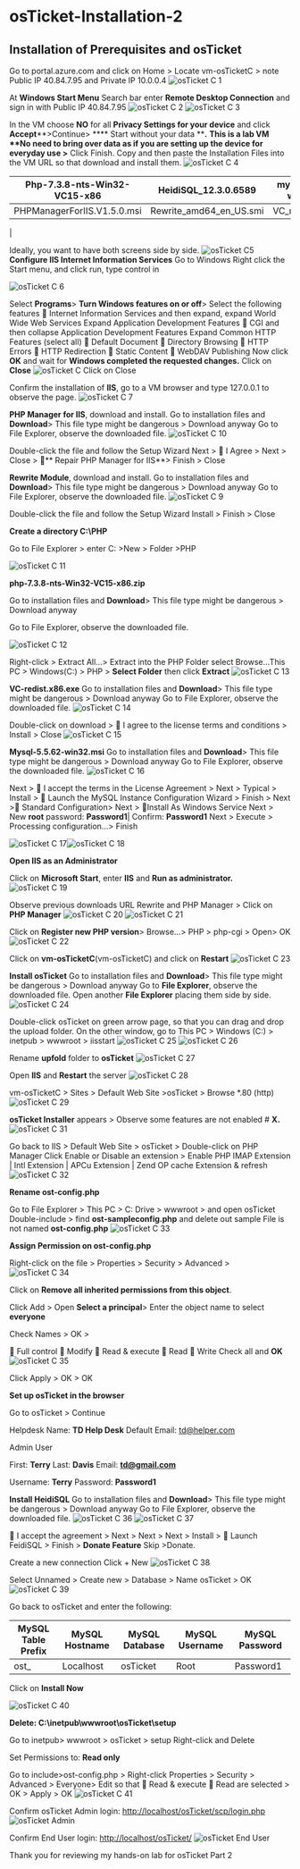 # osTicket-Installation-2
<h2>Installation of Prerequisites and osTicket</h2>

Go to portal.azure.com and click on Home \> Locate vm-osTicketC \> note Public IP 40.84.7.95 and Private IP 10.0.0.4
![osTicket C 1](https://github.com/TDCybersecurity/osTicket-Installation-2/assets/142702123/e64ba1d6-df5c-4363-8c89-43cc765d14c0)

At **Windows Start Menu** Search bar enter **Remote Desktop Connection** and sign in with Public IP 40.84.7.95
![osTicket C 2](https://github.com/TDCybersecurity/osTicket-Installation-2/assets/142702123/63d1b835-2566-407e-9d41-3c7c653e3bcc)
![osTicket C 3](https://github.com/TDCybersecurity/osTicket-Installation-2/assets/142702123/b8aea56e-720d-4c47-8fed-1216e2764242)

In the VM choose **NO** for all **Privacy Settings for your device** and click **Accept****\>Continue\> **** Start without your data ****.**
**This is a lab VM \*\*No need to bring over data as if you are setting up the device for everyday use \>** Click Finish.
Copy and then paste the Installation Files into the VM URL so that download and install them.
![osTicket C 4](https://github.com/TDCybersecurity/osTicket-Installation-2/assets/142702123/c4380ff0-4732-4979-a0bd-2e09e4be9f51)

| Php-7.3.8-nts-Win32-VC15-x86 | HeidiSQL\_12.3.0.6589 | mysql-5.5.62-win32.msi | osTicket-v1.15.8.zip |
| --- | --- | --- | --- |
| PHPManagerForIIS.V1.5.0.msi | Rewrite\_amd64\_en\_US.smi | VC\_redist.x86.ext |
 |

Ideally, you want to have both screens side by side.
![osTicket C5](https://github.com/TDCybersecurity/osTicket-Installation-2/assets/142702123/b19494c5-b9e7-4961-a4d7-1db258238eaf)
**Configure IIS Internet Information Services**
Go to Windows Right click the Start menu, and click run, type control in

![osTicket C 6](https://github.com/TDCybersecurity/osTicket-Installation-2/assets/142702123/606dbf42-dfa9-4ca8-a0b9-cfe5d522a01c)

Select **Programs**\> **Turn Windows features on or off**\> Select the following features
 Internet Information Services and then expand, expand World Wide Web Services
Expand Application Development Features
 CGI and then collapse Application Development Features
Expand Common HTTP Features (select all)
 Default Document  Directory Browsing  HTTP Errors
 HTTP Redirection  Static Content  WebDAV Publishing
Now click **OK** and wait for **Windows completed the requested changes.** Click on **Close**
![osTicket C Click on Close](https://github.com/TDCybersecurity/osTicket-Installation-2/assets/142702123/c8ee363d-fcaf-4af1-8669-31fbe45cf4c9)

Confirm the installation of **IIS**, go to a VM browser and type 127.0.0.1 to observe the page.
![osTicket C 7](https://github.com/TDCybersecurity/osTicket-Installation-2/assets/142702123/26179fd5-37eb-4898-ab06-72a639a71362)

**PHP Manager for IIS**, download and install.
Go to installation files and **Download**\> This file type might be dangerous \> Download anyway
Go to File Explorer, observe the downloaded file. 
![osTicket C 10](https://github.com/TDCybersecurity/osTicket-Installation-2/assets/142702123/cb63416a-3c1f-4bdf-8f3a-da68b9d39e16)

Double-click the file and follow the Setup Wizard
Next \>  I Agree \> Next \> Close \> ****** Repair PHP Manager for IIS**\> Finish \> Close

**Rewrite Module**, download and install.
Go to installation files and **Download**\> This file type might be dangerous \> Download anyway
Go to File Explorer, observe the downloaded file.
![osTicket C 9](https://github.com/TDCybersecurity/osTicket-Installation-2/assets/142702123/ed11b671-a6a7-4f0b-adf7-e413ee0620cd)

Double-click the file and follow the Setup Wizard
Install \> Finish \> Close

**Create a directory C:\PHP**

Go to File Explorer \> enter C: \>New \> Folder \>PHP

![osTicket C 11](https://github.com/TDCybersecurity/osTicket-Installation-2/assets/142702123/d1a8c340-385d-4511-a6c1-b875356f4742)

**php-7.3.8-nts-Win32-VC15-x86.zip**

Go to installation files and **Download**\> This file type might be dangerous \> Download anyway

Go to File Explorer, observe the downloaded file.

![osTicket C 12](https://github.com/TDCybersecurity/osTicket-Installation-2/assets/142702123/a4804fe8-24d5-4b23-92a5-996942d104e1)

Right-click \> Extract All…\> Extract into the PHP Folder select Browse…This PC \> Windows(C:) \>
PHP \> **Select Folder** then click **Extract**
![osTicket C 13](https://github.com/TDCybersecurity/osTicket-Installation-2/assets/142702123/ff34a2de-5b02-43d7-a38d-70fe00387887)


**VC-redist.x86.exe**
Go to installation files and **Download**\> This file type might be dangerous \> Download anyway
Go to File Explorer, observe the downloaded file.
![osTicket C 14](https://github.com/TDCybersecurity/osTicket-Installation-2/assets/142702123/fecd4234-24d8-459b-8636-5f402a75f8d9)









Double-click on download \>  I agree to the license terms and conditions \> Install \> Close
![osTicket C 15](https://github.com/TDCybersecurity/osTicket-Installation-2/assets/142702123/3637abd3-6411-4298-abbd-2303e5ea6c3f)


**Mysql-5.5.62-win32.msi**
Go to installation files and **Download**\> This file type might be dangerous \> Download anyway
Go to File Explorer, observe the downloaded file.
![osTicket C 16](https://github.com/TDCybersecurity/osTicket-Installation-2/assets/142702123/7d9e0b68-b765-4d6f-88af-4376682111a0)


Next \>  I accept the terms in the License Agreement \> Next \> Typical \> Install \>
 Launch the MySQL Instance Configuration Wizard \> Finish \> Next \> Standard Configuration\>
Next \> Install As Windows Service Next \> New **root** password: **Password1**| Confirm: **Password1**
Next \> Execute \> Processing configuration…\> Finish

![osTicket C 17](https://github.com/TDCybersecurity/osTicket-Installation-2/assets/142702123/697408f4-58ce-4ee1-84de-1ae71279c8e7)![osTicket C 18](https://github.com/TDCybersecurity/osTicket-Installation-2/assets/142702123/b081d63d-2ba0-4aae-bfb8-57591894ee91)

**Open IIS as an Administrator**

Click on **Microsoft Start**, enter **IIS** and **Run as administrator.**
![osTicket C 19](https://github.com/TDCybersecurity/osTicket-Installation-2/assets/142702123/3460aa06-3e67-4764-bfec-5dcdd186cc2b)


Observe previous downloads URL Rewrite and PHP Manager \> Click on **PHP Manager**
![osTicket C 20](https://github.com/TDCybersecurity/osTicket-Installation-2/assets/142702123/70fae9f6-52b0-4167-9b86-9e0af6d11f40)
![osTicket C 21](https://github.com/TDCybersecurity/osTicket-Installation-2/assets/142702123/2fbeef7b-debe-4e79-9f3c-53d007910e8a)










Click on **Register new PHP version**\> Browse…\> PHP \> php-cgi \> Open\> OK
![osTicket C 22](https://github.com/TDCybersecurity/osTicket-Installation-2/assets/142702123/1a075fce-263d-4ebf-989a-946c79495ace)



Click on **vm-osTicketC**(vm-osTicketC) and click on **Restart**
![osTicket C 23](https://github.com/TDCybersecurity/osTicket-Installation-2/assets/142702123/df2023e3-4711-4c28-91ad-ea88620bfe54)


**Install osTicket**
Go to installation files and **Download**\> This file type might be dangerous \> Download anyway
Go to **File Explorer**, observe the downloaded file. Open another **File Explorer** placing them side by side.
![osTicket C 24](https://github.com/TDCybersecurity/osTicket-Installation-2/assets/142702123/3af4a372-99d0-4e7f-9a6f-c285e35f5504)


Double-click osTicket on green arrow page, so that you can drag and drop the upload folder.
On the other window, go to This PC \> Windows (C:) \> inetpub \> wwwroot \> iisstart
![osTicket C 25](https://github.com/TDCybersecurity/osTicket-Installation-2/assets/142702123/92bf91fa-b814-4101-af3f-efa47202a4a8)
![osTicket C 26](https://github.com/TDCybersecurity/osTicket-Installation-2/assets/142702123/c18b6844-6673-4012-a460-a7588d36c039)

Rename **upfold** folder to **osTicket**
![osTicket C 27](https://github.com/TDCybersecurity/osTicket-Installation-2/assets/142702123/45744c58-1cec-4710-a42c-17c56fa4f417)

Open **IIS** and **Restart** the server
![osTicket C 28](https://github.com/TDCybersecurity/osTicket-Installation-2/assets/142702123/e4b4f2d6-7f06-4958-9e37-e7cad18c6090)


vm-osTicketC \> Sites \> Default Web Site \>osTicket \> Browse \*.80 (http)
![osTicket C 29](https://github.com/TDCybersecurity/osTicket-Installation-2/assets/142702123/46a88a5d-8ea2-439b-97a7-005af7a83dfa)


**osTicket Installer** appears \> Observe some features are not enabled # **X.**
![osTicket C 31](https://github.com/TDCybersecurity/osTicket-Installation-2/assets/142702123/2ceae063-7c56-445d-bb41-bb28ad2fc0ad)

Go back to IIS \> Default Web Site \> osTicket \> Double-click on PHP Manager
Click Enable or Disable an extension \> Enable
PHP IMAP Extension | Intl Extension | APCu Extension | Zend OP cache Extension & refresh
![osTicket C 32](https://github.com/TDCybersecurity/osTicket-Installation-2/assets/142702123/f899734b-e684-4613-a48f-e8000a1f7093)



**Rename ost-config.php**

Go to File Explorer \> This PC \> C: Drive \> wwwroot \> and open osTicket
Double-include \> find **ost-sampleconfig.php** and delete out sample
File is not named **ost-config.php**
![osTicket C 33](https://github.com/TDCybersecurity/osTicket-Installation-2/assets/142702123/c9229f79-f802-4049-ab26-cff42bddfdbb)


**Assign Permission on ost-config.php**

Right-click on the file \> Properties \> Security \> Advanced \>
![osTicket C 34](https://github.com/TDCybersecurity/osTicket-Installation-2/assets/142702123/cf01f7d4-3c04-4591-869b-77b9737206ee)


Click on **Remove all inherited permissions from this object**.

Click Add \> Open **Select a principal**\> Enter the object name to select **everyone**

Check Names \> OK \>

 Full control  Modify  Read & execute  Read  Write Check all and **OK**
![osTicket C 35](https://github.com/TDCybersecurity/osTicket-Installation-2/assets/142702123/c4f1816c-cfbd-4859-a8eb-a754f4bcc85c)



Click Apply \> OK \> OK

**Set up osTicket in the browser**

Go to osTicket \> Continue

Helpdesk Name: **TD Help Desk** Default Email: [td@helper.com](mailto:td@helper.com)

Admin User

First: **Terry** Last: **Davis** Email: [**td@gmail.com**](mailto:td@gmail.com)

Username: **Terry** Password: **Password1**

**Install HeidiSQL**
Go to installation files and **Download**\> This file type might be dangerous \> Download anyway
Go to File Explorer, observe the downloaded file.
![osTicket C 36](https://github.com/TDCybersecurity/osTicket-Installation-2/assets/142702123/817de650-a696-433b-9a73-286e8a642ee7)
![osTicket C 37](https://github.com/TDCybersecurity/osTicket-Installation-2/assets/142702123/c54c9086-0772-4b73-85d9-42f93ff6673f)


 I accept the agreement \> Next \> Next \> Next \> Install \>  Launch FeidiSQL \> Finish \> **Donate Feature** Skip \>Donate.


Create a new connection
Click + New
![osTicket C 38](https://github.com/TDCybersecurity/osTicket-Installation-2/assets/142702123/f3276974-ece4-40da-9709-1aad41a17a45)


Select Unnamed \> Create new \> Database \> Name osTicket \> OK
![osTicket C 39](https://github.com/TDCybersecurity/osTicket-Installation-2/assets/142702123/622707f8-76de-4fc1-ae13-9ab67fbe7496)



Go back to osTicket and enter the following:

| **MySQL Table Prefix**| **MySQL Hostname**| **MySQL Database**| **MySQL Username**| **MySQL Password**|
| --- | --- | --- | --- | --- |
| ost\_ | Localhost | osTicket | Root | Password1 |

Click on **Install Now**

![osTicket C 40](https://github.com/TDCybersecurity/osTicket-Installation-2/assets/142702123/3b80e98c-3be0-4dbc-8d8a-d8d2ff6e3f84)



**Delete: C:\\inetpub\wwwroot\osTicket\setup**

Go to inetpub\> wwwroot \> osTicket \> setup Right-click and Delete

Set Permissions to: **Read only**

Go to include\>ost-config.php \> Right-click Properties \> Security \> Advanced \> Everyone\> Edit so that  Read & execute  Read are selected \> OK \> Apply \> OK
![osTicket C 41](https://github.com/TDCybersecurity/osTicket-Installation-2/assets/142702123/782a323f-c390-47d9-84da-854501b09520)



Confirm osTicket Admin login: [http://localhost/osTicket/scp/login.php](http://localhost/osTicket/scp/login.php)
![osTicket Admin](https://github.com/TDCybersecurity/osTicket-Installation-2/assets/142702123/b8bb91a1-30e4-4c8a-829a-13e894af3fdf)


Confirm End User login: [http://localhost/osTicket/](http://localhost/osTicket/)
![osTicket End User](https://github.com/TDCybersecurity/osTicket-Installation-2/assets/142702123/e4c843f8-8d82-4817-b2a5-b911152938ea)


Thank you for reviewing my hands-on lab for osTicket Part 2
